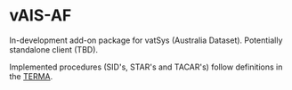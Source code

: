 # vAIS-AF

In-development add-on package for vatSys (Australia Dataset). Potentially standalone client (TBD).

Implemented procedures (SID's, STAR's and TACAR's) follow definitions in the [TERMA](https://ais-af.airforce.gov.au/).

